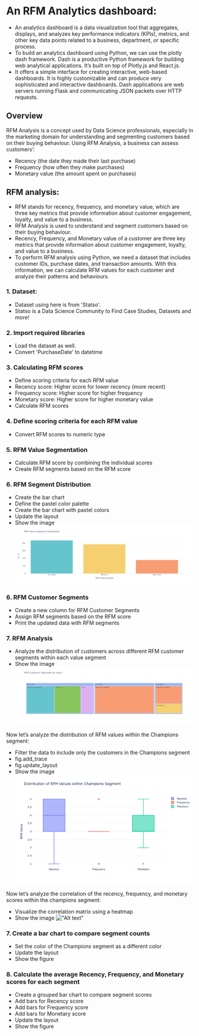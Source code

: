 # An RFM Analytics dashboard:
- An analytics dashboard is a data visualization tool that aggregates, displays, and analyzes key performance indicators (KPIs), metrics, and other key data points related to a business, department, or specific process.
- To build an analytics dashboard using Python, we can use the plotly dash framework. Dash is a productive Python framework for building web analytical applications. It’s built on top of Plotly.js and React.js.
- It offers a simple interface for creating interactive, web-based dashboards. It is highly customizable and can produce very sophisticated and interactive dashboards. Dash applications are web servers running Flask and communicating JSON packets over HTTP requests.

## Overview
RFM Analysis is a concept used by Data Science professionals, especially in the marketing domain for understanding and segmenting customers based on their buying behaviour.
Using RFM Analysis, a business can assess customers’:
- Recency (the date they made their last purchase)
- Frequency (how often they make purchases)
- Monetary value (the amount spent on purchases)

## RFM analysis: 
- RFM stands for recency, frequency, and monetary value, which are three key metrics that provide information about customer engagement, loyalty, and value to a business.
- RFM Analysis is used to understand and segment customers based on their buying behaviour.
- Recency, Frequency, and Monetary value of a customer are three key metrics that provide information about customer engagement, loyalty, and value to a business.
- To perform RFM analysis using Python, we need a dataset that includes customer IDs, purchase dates, and transaction amounts. With this information, we can calculate RFM values for each customer and analyze their patterns and behaviours. 

### 1. Dataset:
- Dataset using here is from 'Statso'.
- Statso is a Data Science Community to Find Case Studies, Datasets and more!

### 2. Import required libraries
- Load the dataset as well.
- Convert 'PurchaseDate' to datetime

### 3. Calculating RFM scores
- Define scoring criteria for each RFM value
- Recency score: Higher score for lower recency (more recent)
- Frequency score: Higher score for higher frequency
- Monetary score: Higher score for higher monetary value
- Calculate RFM scores

### 4. Define scoring criteria for each RFM value
- Convert RFM scores to numeric type

### 5. RFM Value Segmentation
- Calculate RFM score by combining the individual scores
- Create RFM segments based on the RFM score

### 6. RFM Segment Distribution
- Create the bar chart
- Define the pastel color palette
- Create the bar chart with pastel colors
- Update the layout
- Show the image
!["Alt text"](newplot.png)

### 6. RFM Customer Segments
- Create a new column for RFM Customer Segments
- Assign RFM segments based on the RFM score
- Print the updated data with RFM segments

### 7. RFM Analysis
- Analyze the distribution of customers across different RFM customer segments within each value segment
- Show the image
!["Alt text"](https://github.com/keerthanamg/Analytics_dashboard/blob/5a91c8eab961710387e1fe35a6000eb508476486/newplot%20(1).png)

Now let’s analyze the distribution of RFM values within the Champions segment:  
- Filter the data to include only the customers in the Champions segment
- fig.add_trace
- fig.update_layout
- Show the image
!["Alt text"](RFM-3.webp)

Now let’s analyze the correlation of the recency, frequency, and monetary scores within the champions segment:
- Visualize the correlation matrix using a heatmap
- Show the image
!["Alt text"]()

### 7. Create a bar chart to compare segment counts
- Set the color of the Champions segment as a different color
- Update the layout
- Show the figure

### 8. Calculate the average Recency, Frequency, and Monetary scores for each segment
- Create a grouped bar chart to compare segment scores
- Add bars for Recency score
- Add bars for Frequency score
- Add bars for Monetary score
- Update the layout
- Show the figure
